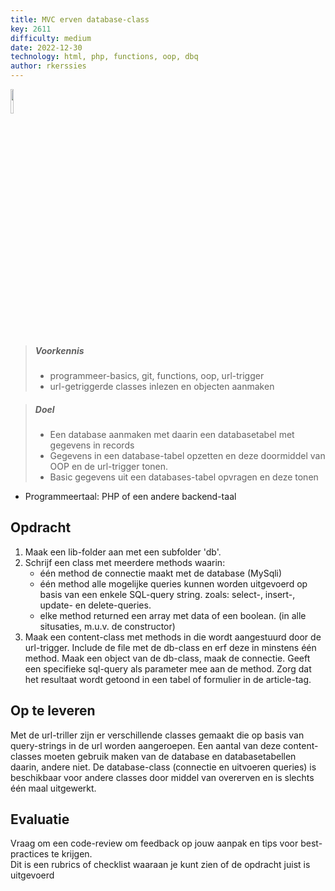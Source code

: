 ```yaml
---
title: MVC erven database-class
key: 2611
difficulty: medium
date: 2022-12-30
technology: html, php, functions, oop, dbq
author: rkerssies
---
```



<img src="{{ '/_assets/api/mvc.png' | url }}" style="width:10%;">

> ##### Voorkennis
> * programmeer-basics, git, functions, oop, url-trigger
> * url-getriggerde classes inlezen en objecten aanmaken

> ##### Doel
> * Een database aanmaken met daarin een databasetabel met gegevens in records
> * Gegevens in een database-tabel opzetten en deze doormiddel van OOP en de url-trigger tonen.
> * Basic gegevens uit een databases-tabel opvragen en deze tonen


* Programmeertaal: PHP of een andere backend-taal

## Opdracht
1. Maak een lib-folder aan met een subfolder 'db'.
2. Schrijf een class met meerdere methods waarin:
   * één method de connectie maakt met de database (MySqli)
   * één method alle mogelijke queries kunnen worden uitgevoerd op basis van een enkele SQL-query string.
     zoals: select-, insert-, update- en delete-queries.   
   * elke method returned een array met data of een boolean. (in alle situsaties, m.u.v. de constructor)
3. Maak een content-class met methods in die wordt aangestuurd door de url-trigger.
Include de file met de db-class en erf deze in minstens één method.
Maak een object van de db-class, maak de connectie.
Geeft een specifieke sql-query als parameter mee aan de method. Zorg dat het resultaat wordt getoond in een tabel 
of formulier in de article-tag.    

## Op te leveren
Met de url-triller zijn er verschillende classes gemaakt die op basis van query-strings in de url worden aangeroepen.
Een aantal van deze content-classes moeten gebruik maken van de database en databasetabellen daarin, andere niet.
De database-class (connectie en uitvoeren queries) is beschikbaar voor andere classes door middel van overerven en is slechts één maal uitgewerkt.   


## Evaluatie
Vraag om een code-review om feedback op jouw aanpak en tips voor best-practices te krijgen.<br>
Dit is een rubrics of checklist waaraan je kunt zien of de opdracht juist is uitgevoerd
